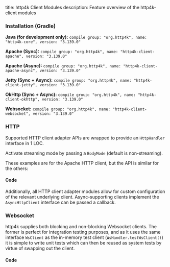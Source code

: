 title: http4k Client Modules
description: Feature overview of the http4k-client modules

### Installation (Gradle)
**Java (for development only):** ```compile group: "org.http4k", name: "http4k-core", version: "3.139.0"```

**Apache (Sync):** ```compile group: "org.http4k", name: "http4k-client-apache", version: "3.139.0"```

**Apache (Async):** ```compile group: "org.http4k", name: "http4k-client-apache-async", version: "3.139.0"```

**Jetty (Sync + Async):** ```compile group: "org.http4k", name: "http4k-client-jetty", version: "3.139.0"```

**OkHttp (Sync + Async):** ```compile group: "org.http4k", name: "http4k-client-okhttp", version: "3.139.0"```

**Websocket:** ```compile group: "org.http4k", name: "http4k-client-websocket", version: "3.139.0"```

### HTTP
Supported HTTP client adapter APIs are wrapped to provide an `HttpHandler` interface in 1 LOC.

Activate streaming mode by passing a `BodyMode` (default is non-streaming).

These examples are for the Apache HTTP client, but the API is similar for the others:

#### Code [<img class="octocat"/>](https://github.com/http4k/http4k/blob/master/src/docs/guide/modules/clients/example_http.kt)
<script src="https://gist-it.appspot.com/https://github.com/http4k/http4k/blob/master/src/docs/guide/modules/clients/example_http.kt"></script>

Additionally, all HTTP client adapter modules allow for custom configuration of the relevant underlying client. Async-supporting clients implement the `AsyncHttpClient` interface can be passed a callback.

### Websocket
http4k supplies both blocking and non-blocking Websocket clients. The former is perfect for integration testing purposes, and as it uses the same interface `WsClient` as the in-memory test client (`WsHandler.testWsClient()`) it is simple to write unit tests which can then be reused as system tests by virtue of swapping out the client.

#### Code [<img class="octocat"/>](https://github.com/http4k/http4k/blob/master/src/docs/guide/modules/clients/example_websocket.kt)
<script src="https://gist-it.appspot.com/https://github.com/http4k/http4k/blob/master/src/docs/guide/modules/clients/example_websocket.kt"></script>
